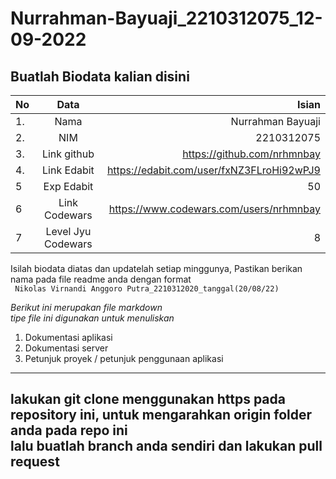 # Nurrahman-Bayuaji_2210312075_12-09-2022
**Buatlah Biodata kalian disini** <br />
----------------------------------------
|No | Data  | Isian|
|---|:-------:|------:|
|1. |Nama     | Nurrahman Bayuaji |
|2.| NIM        | 2210312075 |
|3. |Link github | https://github.com/nrhmnbay |
|4.| Link Edabit | https://edabit.com/user/fxNZ3FLroHi92wPJ9 |
|5|Exp Edabit   | 50  |
|6| Link Codewars| https://www.codewars.com/users/nrhmnbay   |
|7| Level Jyu Codewars|8|

Isilah biodata diatas dan updatelah setiap minggunya,
Pastikan berikan nama pada file readme anda dengan format <br/>
`
Nikolas Virnandi Anggoro Putra_2210312020_tanggal(20/08/22)` 

*Berikut ini merupakan file markdown <br/> tipe file ini digunakan untuk menuliskan*
1. Dokumentasi aplikasi
2. Dokumentasi server
3. Petunjuk proyek / petunjuk penggunaan aplikasi
----
**lakukan git clone menggunakan https pada repository ini, untuk mengarahkan origin folder anda pada repo ini<br/> lalu buatlah branch anda sendiri dan lakukan pull request**
----

